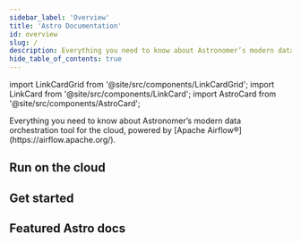 ```yaml
---
sidebar_label: 'Overview'
title: 'Astro Documentation'
id: overview
slug: /
description: Everything you need to know about Astronomer’s modern data orchestration tool for the cloud, powered by Apache Airflow®.
hide_table_of_contents: true
---
```


import LinkCardGrid from '@site/src/components/LinkCardGrid';
import LinkCard from '@site/src/components/LinkCard';
import AstroCard from '@site/src/components/AstroCard';

<p class="DocItem__header-description">Everything you need to know about Astronomer’s modern data orchestration tool for the cloud, powered by [Apache Airflow®](https://airflow.apache.org/).</p>

<AstroCard />

## Run on the cloud

<LinkCardGrid>
  <LinkCard topIcon label="Create a Deployment" description="A Deployment is an instance of Apache Airflow® hosted on Astro." href="/astro/create-deployment" icon="/docs/img/deployment.svg" />
  <LinkCard topIcon label="Deploy code" description="Get your DAGs up and running on Astro." href="/astro/deploy-code" icon="/docs/img/code.svg" />
  <LinkCard topIcon label="Automate with CI/CD" description="Push code to Astro using templates for popular CI/CD tools." href="/astro/ci-cd-templates/template-overview" icon="/docs/img/automation.svg" />
</LinkCardGrid>

## Get started

<LinkCardGrid>
  <LinkCard label="I'm unfamiliar with Apache Airflow®" description="Use tutorials and concepts to learn everything you need to know about running Airflow." href="/learn/" icon="/docs/img/airflow-logo.png" />
  <LinkCard label="I'm ready to create my first project" description="Learn how to create an Astro project and run it locally with the Astro command-line interface (CLI)." href="/astro/first-dag-cli" icon="/docs/img/astro-monogram.svg" />
</LinkCardGrid>

## Featured Astro docs

<LinkCardGrid>
  <LinkCard truncate label="Get started with the Astro CLI" description="Create an Astro project and run it locally to start developing your DAGs." href="/astro/cli/get-started-cli" />
  <LinkCard truncate label="Automate code deploys with CI/CD" description="Configure your Airflow environments to run faster and cost less." href="/astro/set-up-ci-cd" />
  <LinkCard truncate label="Deploy code to Astro" description="Use the Astro CLI to push your Astro project to a Deployment" href="/astro/deploy-code" />
</LinkCardGrid>
